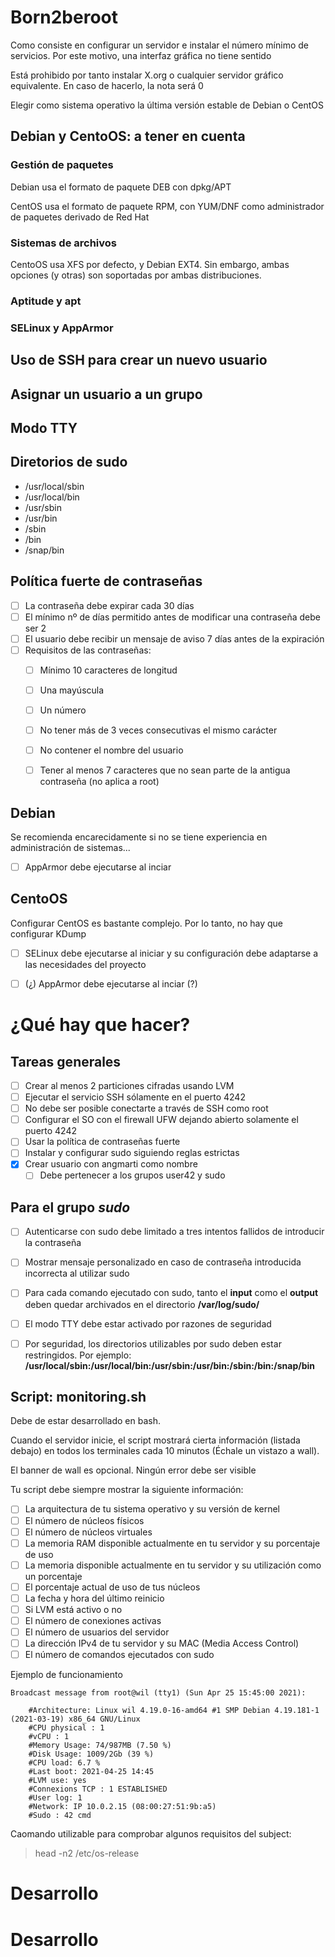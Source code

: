 # Born2beroot

Como consiste en configurar un servidor e instalar el número mínimo de servicios. Por este motivo, una interfaz gráfica no tiene sentido

Está prohibido por tanto instalar X.org o cualquier servidor gráfico equivalente. En caso de hacerlo, la nota será 0

Elegir como sistema operativo la última versión estable de Debian o CentOS


## Debian y CentoOS: a tener en cuenta

### Gestión de paquetes
Debian usa el formato de paquete DEB con dpkg/APT

CentOS usa el formato de paquete RPM, con YUM/DNF como administrador de paquetes derivado de Red Hat

### Sistemas de archivos
CentoOS usa XFS por defecto, y Debian EXT4. Sin embargo, ambas opciones (y otras) son soportadas por ambas distribuciones.


### Aptitude y apt


### SELinux y AppArmor


## Uso de SSH para crear un nuevo usuario


## Asignar un usuario a un grupo


## Modo TTY

## Diretorios de sudo
- /usr/local/sbin
- /usr/local/bin
- /usr/sbin
- /usr/bin
- /sbin
- /bin
- /snap/bin


## Política fuerte de contraseñas

- [ ] La contraseña debe expirar cada 30 días
- [ ] El mínimo nº de días permitido antes de modificar una contraseña debe ser 2
- [ ] El usuario debe recibir un mensaje de aviso 7 días antes de la expiración
- [ ] Requisitos de las contraseñas:
  - [ ] Mínimo 10 caracteres de longitud
  - [ ] Una mayúscula
  - [ ] Un número
  - [ ] No tener más de 3 veces consecutivas el mismo carácter
  - [ ] No contener el nombre del usuario
  - [ ] Tener al menos 7 caracteres que no sean parte de la antigua contraseña (no aplica a root)


## Debian

Se recomienda encarecidamente si no se tiene experiencia en administración de sistemas...
- [ ] AppArmor debe ejecutarse al inciar


## CentoOS

Configurar CentOS es bastante complejo. Por lo tanto, no hay que configurar KDump
- [ ] SELinux debe ejecutarse al iniciar y su configuración debe adaptarse a las necesidades del proyecto
- [ ] (¿) AppArmor debe ejecutarse al inciar (?)


# ¿Qué hay que hacer?

## Tareas generales
- [ ] Crear al menos 2 particiones cifradas usando LVM
- [ ] Ejecutar el servicio SSH sólamente en el puerto 4242
- [ ] No debe ser posible conectarte a través de SSH como root
- [ ] Configurar el SO con el firewall UFW dejando abierto solamente el puerto 4242
- [ ] Usar la política de contraseñas fuerte
- [ ] Instalar y configurar sudo siguiendo reglas estrictas
- [x] Crear usuario con angmarti como nombre
  - [ ] Debe pertenecer a los grupos user42 y sudo

## Para el grupo *sudo*
- [ ] Autenticarse con sudo debe limitado a tres intentos fallidos de introducir 
la contraseña
- [ ] Mostrar mensaje personalizado en caso de contraseña introducida incorrecta 
al utilizar sudo
- [ ] Para cada comando ejecutado con sudo, tanto el **input** como el **output** 
deben quedar archivados en el directorio **/var/log/sudo/**
- [ ] El modo TTY debe estar activado por razones de seguridad
- [ ] Por seguridad, los directorios utilizables por sudo deben estar restringidos.
Por ejemplo:  
**/usr/local/sbin:/usr/local/bin:/usr/sbin:/usr/bin:/sbin:/bin:/snap/bin**


## Script: monitoring.sh

Debe de estar desarrollado en bash.

Cuando el servidor inicie, el script mostrará cierta información (listada debajo) en todos los terminales cada 10 minutos (Échale un vistazo a wall).

El banner de wall es opcional. Ningún error debe ser visible

Tu script debe siempre mostrar la siguiente información:
- [ ] La arquitectura de tu sistema operativo y su versión de kernel
- [ ] El número de núcleos físicos
- [ ] El número de núcleos virtuales
- [ ] La memoria RAM disponible actualmente en tu servidor y su porcentaje de uso
- [ ] La memoria disponible actualmente en tu servidor y su utilización como un porcentaje
- [ ] El porcentaje actual de uso de tus núcleos
- [ ] La fecha y hora del último reinicio
- [ ] Si LVM está activo o no
- [ ] El número de conexiones activas
- [ ] El número de usuarios del servidor
- [ ] La dirección IPv4 de tu servidor y su MAC (Media Access Control)
- [ ] El número de comandos ejecutados con sudo

Ejemplo de funcionamiento

```
Broadcast message from root@wil (tty1) (Sun Apr 25 15:45:00 2021):

	#Architecture: Linux wil 4.19.0-16-amd64 #1 SMP Debian 4.19.181-1 (2021-03-19) x86_64 GNU/Linux
	#CPU physical : 1
	#vCPU : 1
	#Memory Usage: 74/987MB (7.50 %)
	#Disk Usage: 1009/2Gb (39 %)
	#CPU load: 6.7 %
	#Last boot: 2021-04-25 14:45
	#LVM use: yes
	#Connexions TCP : 1 ESTABLISHED
	#User log: 1
	#Network: IP 10.0.2.15 (08:00:27:51:9b:a5)
	#Sudo : 42 cmd
```

Caomando utilizable para comprobar algunos requisitos del subject:
> head -n2 /etc/os-release



# Desarrollo

Desarrollo
==